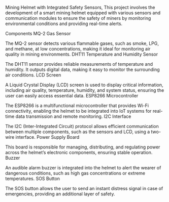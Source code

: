 Mining Helmet with Integrated Safety Sensors, 
This project involves the development of a smart mining helmet equipped with various sensors and communication modules to ensure the safety of miners by monitoring environmental conditions and providing real-time alerts.

Components
MQ-2 Gas Sensor

The MQ-2 sensor detects various flammable gases, such as smoke, LPG, and methane, at low concentrations, making it ideal for monitoring air quality in mining environments.
DHT11 Temperature and Humidity Sensor

The DHT11 sensor provides reliable measurements of temperature and humidity. It outputs digital data, making it easy to monitor the surrounding air conditions.
LCD Screen

A Liquid Crystal Display (LCD) screen is used to display critical information, including air quality, temperature, humidity, and system status, ensuring the user can easily access essential data.
ESP8266 Microcontroller

The ESP8266 is a multifunctional microcontroller that provides Wi-Fi connectivity, enabling the helmet to be integrated into IoT systems for real-time data transmission and remote monitoring.
I2C Interface

The I2C (Inter-Integrated Circuit) protocol allows efficient communication between multiple components, such as the sensors and LCD, using a two-wire interface.
Power Supply Board

This board is responsible for managing, distributing, and regulating power across the helmet’s electronic components, ensuring stable operation.
Buzzer

An audible alarm buzzer is integrated into the helmet to alert the wearer of dangerous conditions, such as high gas concentrations or extreme temperatures.
SOS Button

The SOS button allows the user to send an instant distress signal in case of emergencies, providing an additional layer of safety.
